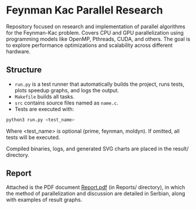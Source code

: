 # Feynman Kac Parallel Research

Repository focused on research and implementation of parallel algorithms for the Feynman-Kac problem. Covers CPU and GPU parallelization using programming models like OpenMP, Pthreads, CUDA, and others. The goal is to explore performance optimizations and scalability across different hardware.

## Structure

- `run.py` is a test runner that automatically builds the project, runs tests, plots speedup graphs, and logs the output.  
- `Makefile` builds all tasks.  
- `src` contains source files named as `name.c`.  
- Tests are executed with:

```bash
python3 run.py <test_name>
```

Where <test_name> is optional (prime, feynman, moldyn). If omitted, all tests will be executed.

Compiled binaries, logs, and generated SVG charts are placed in the result/ directory.

## Report

Attached is the PDF document [Report.pdf](./Reports/Report.pdf) (in Reports/ directory), in which the method of parallelization and discussion are detailed in Serbian, along with examples of result graphs.
